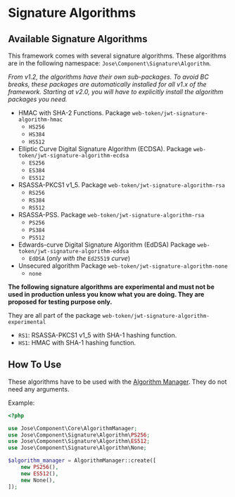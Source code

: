 # Signature Algorithms

## Available Signature Algorithms

This framework comes with several signature algorithms. These algorithms are in the following namespace: `Jose\Component\Signature\Algorithm`.

_From v1.2, the algorithms have their own sub-packages. To avoid BC breaks, these packages are automatically installed for all v1.x of the framework. Starting at v2.0, you will have to explicitly install the algorithm packages you need._

* HMAC with SHA-2 Functions. Package `web-token/jwt-signature-algorithm-hmac`
  * `HS256`
  * `HS384`
  * `HS512`
* Elliptic Curve Digital Signature Algorithm \(ECDSA\). Package `web-token/jwt-signature-algorithm-ecdsa`
  * `ES256`
  * `ES384`
  * `ES512`
* RSASSA-PKCS1 v1\_5. Package `web-token/jwt-signature-algorithm-rsa`
  * `RS256`
  * `RS384`
  * `RS512`
* RSASSA-PSS. Package `web-token/jwt-signature-algorithm-rsa`
  * `PS256`
  * `PS384`
  * `PS512`
* Edwards-curve Digital Signature Algorithm \(EdDSA\) Package `web-token/jwt-signature-algorithm-eddsa`
  * `EdDSA` \(_only with the_ `Ed25519` _curve_\)
* Unsecured algorithm Package `web-token/jwt-signature-algorithm-none`
  * `none`

**The following signature algorithms are experimental and must not be used in production unless you know what you are doing. They are proposed for testing purpose only.**

They are all part of the package `web-token/jwt-signature-algorithm-experimental`

* `RS1`: RSASSA-PKCS1 v1\_5 with SHA-1 hashing function.
* `HS1`: HMAC with SHA-1 hashing function.

## How To Use

These algorithms have to be used with the [Algorithm Manager](../algorithm-management-jwa.md). They do not need any arguments.

Example:

```php
<?php

use Jose\Component\Core\AlgorithmManager;
use Jose\Component\Signature\Algorithm\PS256;
use Jose\Component\Signature\Algorithm\ES512;
use Jose\Component\Signature\Algorithm\None;

$algorithm_manager = AlgorithmManager::create([
    new PS256(),
    new ES512(),
    new None(),
]);
```

